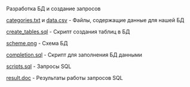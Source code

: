 Разработка БД и создание запросов

[categories.txt](categories.txt) и [data.csv](data.csv) - Файлы, содержащие данные для нашей БД

[create_tables.sql](create_tables.sql) - Скрипт создания таблиц в БД

[scheme.png](scheme.png) - Схема БД

[completion.sql](completion.ssql) - Скрипт для заполнения БД данными

[scripts.sql](scripts.sql) - Запросы SQL

[result.doc](results.doc) - Результаты работы запросов SQL
